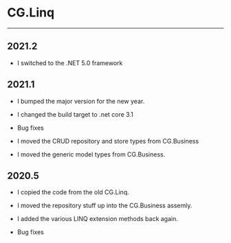 # CG.Linq
---

## 2021.2

* I switched to the .NET 5.0 framework

## 2021.1

* I bumped the major version for the new year.

* I changed the build target to .net core 3.1

* Bug fixes

* I moved the CRUD repository and store types from CG.Business

* I moved the generic model types from CG.Business.

## 2020.5

* I copied the code from the old CG.Linq.

* I moved the repository stuff up into the CG.Business assemly.

* I added the various LINQ extension methods back again.

* Bug fixes

